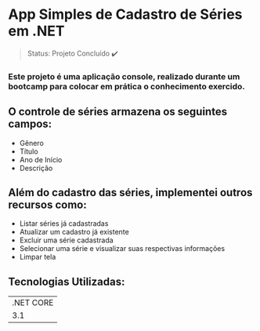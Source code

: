 <h1> App Simples de Cadastro de Séries em .NET </h1>

> Status: Projeto Concluído ✔️

### Este projeto é uma aplicação console, realizado durante um bootcamp para colocar em prática o conhecimento exercido.

## O controle de séries armazena os seguintes campos: 

+ Gênero 
+ Título
+ Ano de Início 
+ Descrição

## Além do cadastro das séries, implementei outros recursos como: 

+ Listar séries já cadastradas
+ Atualizar um cadastro já existente
+ Excluir uma série cadastrada
+ Selecionar uma série e visualizar suas respectivas informações
+ Limpar tela

## Tecnologias Utilizadas:

<table>

<tr>
<td>.NET CORE</td>
</tr>
<tr>
<td>3.1</td>
</tr>

</table>





